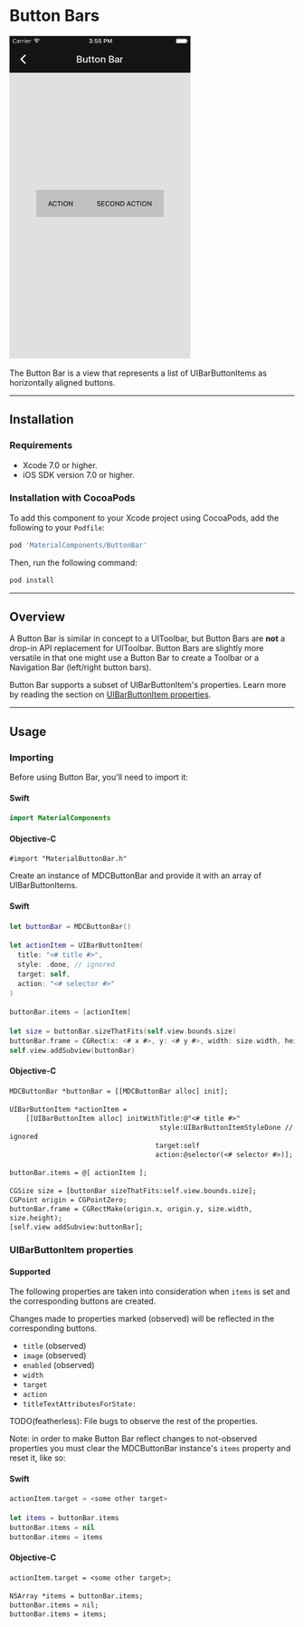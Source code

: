 <!--docs:
title: "Button Bars"
layout: detail
section: components
excerpt: "The Button Bar component is a view that facilitates the creation and layout of a horizontally-aligned list of buttons."
iconId: button
path: /catalog/button-bars/
-->

# Button Bars

<!--{% if site.link_to_site == "true" %}-->
<div class="article__asset article__asset--screenshot">
  <img src="docs/assets/button_bar.png" alt="Button Bar" width="320">
</div>
<!--{% else %}
<div class="article__asset article__asset--screenshot" markdown="1">
  <video src="docs/assets/button_bar.mp4" autoplay loop></video>
</div>
{% endif %}-->

The Button Bar is a view that represents a list of UIBarButtonItems as horizontally aligned buttons.
<!--{: .article__intro }-->

- - -

## Installation

### Requirements

- Xcode 7.0 or higher.
- iOS SDK version 7.0 or higher.

### Installation with CocoaPods

To add this component to your Xcode project using CocoaPods, add the following to your `Podfile`:

``` bash
pod 'MaterialComponents/ButtonBar'
```

Then, run the following command:

``` bash
pod install
```



- - -

## Overview

A Button Bar is similar in concept to a UIToolbar, but Button Bars are **not** a drop-in API
replacement for UIToolbar. Button Bars are slightly more versatile in that one might use a Button
Bar to create a Toolbar or a Navigation Bar (left/right button bars).

Button Bar supports a subset of UIBarButtonItem's properties. Learn more by reading the section on
[UIBarButtonItem properties](#uibarbuttonitem-properties).




- - -

## Usage

### Importing

Before using Button Bar, you'll need to import it:

<!--<div class="material-code-render" markdown="1">-->
#### Swift
``` swift
import MaterialComponents
```

#### Objective-C

``` objc
#import "MaterialButtonBar.h"
```
<!--</div>-->


Create an instance of MDCButtonBar and provide it with an array of UIBarButtonItems.

<!--<div class="material-code-render" markdown="1">-->
#### Swift
``` swift
let buttonBar = MDCButtonBar()

let actionItem = UIBarButtonItem(
  title: "<# title #>",
  style: .done, // ignored
  target: self,
  action: "<# selector #>"
)

buttonBar.items = [actionItem]

let size = buttonBar.sizeThatFits(self.view.bounds.size)
buttonBar.frame = CGRect(x: <# x #>, y: <# y #>, width: size.width, height: size.height)
self.view.addSubview(buttonBar)
```

#### Objective-C

``` objc
MDCButtonBar *buttonBar = [[MDCButtonBar alloc] init];

UIBarButtonItem *actionItem =
    [[UIBarButtonItem alloc] initWithTitle:@"<# title #>"
                                     style:UIBarButtonItemStyleDone // ignored
                                    target:self
                                    action:@selector(<# selector #>)];

buttonBar.items = @[ actionItem ];

CGSize size = [buttonBar sizeThatFits:self.view.bounds.size];
CGPoint origin = CGPointZero;
buttonBar.frame = CGRectMake(origin.x, origin.y, size.width, size.height);
[self.view addSubview:buttonBar];

```
<!--</div>-->

### UIBarButtonItem properties

#### Supported

The following properties are taken into consideration when `items` is set and the corresponding
buttons are created.

Changes made to properties marked (observed) will be reflected in the corresponding buttons.

- `title` (observed)
- `image` (observed)
- `enabled` (observed)
- `width`
- `target`
- `action`
- `titleTextAttributesForState:`

TODO(featherless): File bugs to observe the rest of the properties.

Note: in order to make Button Bar reflect changes to not-observed properties you must clear the
MDCButtonBar instance's `items` property and reset it, like so:

<!--<div class="material-code-render" markdown="1">-->
#### Swift
``` swift
actionItem.target = <some other target>

let items = buttonBar.items
buttonBar.items = nil
buttonBar.items = items
```

#### Objective-C

``` objc
actionItem.target = <some other target>;

NSArray *items = buttonBar.items;
buttonBar.items = nil;
buttonBar.items = items;
```
<!--</div>-->
